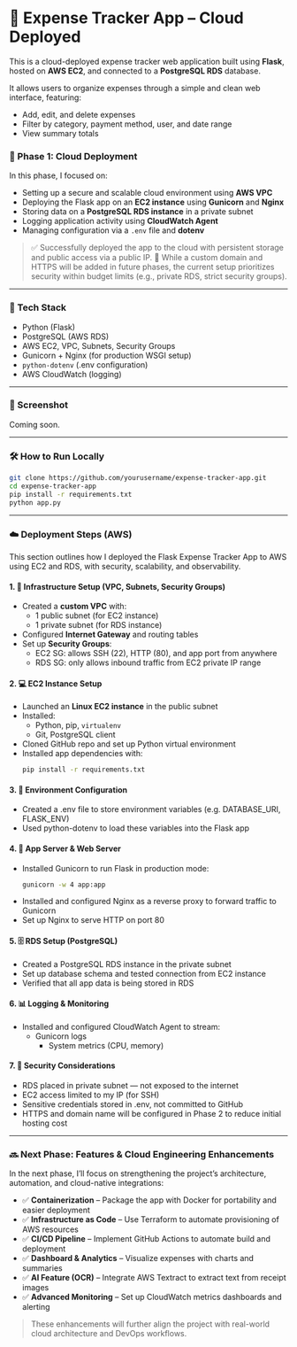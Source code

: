 # 💸 Expense Tracker App – Cloud Deployed
This is a cloud-deployed expense tracker web application built using **Flask**, hosted on **AWS EC2**, and connected to a **PostgreSQL RDS** database. 

It allows users to organize expenses through a simple and clean web interface, featuring:
- Add, edit, and delete expenses
- Filter by category, payment method, user, and date range
- View summary totals

### 🚀 Phase 1: Cloud Deployment

In this phase, I focused on:
- Setting up a secure and scalable cloud environment using **AWS VPC**
- Deploying the Flask app on an **EC2 instance** using **Gunicorn** and **Nginx**
- Storing data on a **PostgreSQL RDS instance** in a private subnet
- Logging application activity using **CloudWatch Agent**
- Managing configuration via a `.env` file and **dotenv**

> ✅ Successfully deployed the app to the cloud with persistent storage and public access via a public IP.
> 🔐 While a custom domain and HTTPS will be added in future phases, the current setup prioritizes security within budget limits (e.g., private RDS, strict security groups).

---

### 🧱 Tech Stack
- Python (Flask)
- PostgreSQL (AWS RDS)
- AWS EC2, VPC, Subnets, Security Groups
- Gunicorn + Nginx (for production WSGI setup)
- `python-dotenv` (.env configuration)
- AWS CloudWatch (logging)

---

### 📸 Screenshot
Coming soon.

---

### 🛠️ How to Run Locally
```bash
git clone https://github.com/yourusername/expense-tracker-app.git
cd expense-tracker-app
pip install -r requirements.txt
python app.py
```

---

### ☁️ Deployment Steps (AWS)

This section outlines how I deployed the Flask Expense Tracker App to AWS using EC2 and RDS, with security, scalability, and observability.

#### 1. 🧱 Infrastructure Setup (VPC, Subnets, Security Groups)
- Created a **custom VPC** with:
  - 1 public subnet (for EC2 instance)
  - 1 private subnet (for RDS instance)
- Configured **Internet Gateway** and routing tables
- Set up **Security Groups**:
  - EC2 SG: allows SSH (22), HTTP (80), and app port from anywhere
  - RDS SG: only allows inbound traffic from EC2 private IP range

#### 2. 💻 EC2 Instance Setup
- Launched an **Linux EC2 instance** in the public subnet
- Installed:
  - Python, pip, `virtualenv`
  - Git, PostgreSQL client
- Cloned GitHub repo and set up Python virtual environment
- Installed app dependencies with:
  ```bash
  pip install -r requirements.txt
  ```

#### 3. 🐍 Environment Configuration
- Created a .env file to store environment variables (e.g. DATABASE_URI, FLASK_ENV)
- Used python-dotenv to load these variables into the Flask app

#### 4. 🔧 App Server & Web Server
- Installed Gunicorn to run Flask in production mode:
    ```bash
    gunicorn -w 4 app:app
    ```
- Installed and configured Nginx as a reverse proxy to forward traffic to Gunicorn
- Set up Nginx to serve HTTP on port 80

#### 5. 🗄️ RDS Setup (PostgreSQL)
- Created a PostgreSQL RDS instance in the private subnet
- Set up database schema and tested connection from EC2 instance
- Verified that all app data is being stored in RDS

#### 6. 📊 Logging & Monitoring
- Installed and configured CloudWatch Agent to stream:
  - Gunicorn logs
	- System metrics (CPU, memory)

#### 7. 🔐 Security Considerations
- RDS placed in private subnet — not exposed to the internet
- EC2 access limited to my IP (for SSH)
- Sensitive credentials stored in .env, not committed to GitHub
- HTTPS and domain name will be configured in Phase 2 to reduce initial hosting cost

 ---

### 🔜 Next Phase: Features & Cloud Engineering Enhancements

In the next phase, I’ll focus on strengthening the project’s architecture, automation, and cloud-native integrations:

- ✅ **Containerization** – Package the app with Docker for portability and easier deployment
- ✅ **Infrastructure as Code** – Use Terraform to automate provisioning of AWS resources
- ✅ **CI/CD Pipeline** – Implement GitHub Actions to automate build and deployment
- ✅ **Dashboard & Analytics** – Visualize expenses with charts and summaries
- ✅ **AI Feature (OCR)** – Integrate AWS Textract to extract text from receipt images
- ✅ **Advanced Monitoring** – Set up CloudWatch metrics dashboards and alerting

> These enhancements will further align the project with real-world cloud architecture and DevOps workflows.

